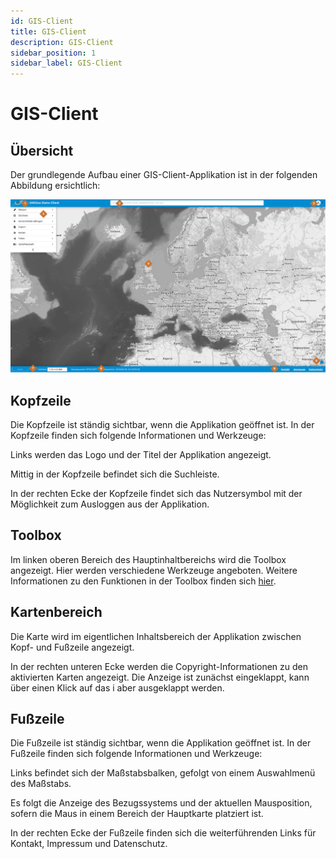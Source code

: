 ```yaml
---
id: GIS-Client
title: GIS-Client
description: GIS-Client
sidebar_position: 1
sidebar_label: GIS-Client
---
```


# GIS-Client

## Übersicht

Der grundlegende Aufbau einer GIS-Client-Applikation ist in der folgenden Abbildung ersichtlich:

![gis-client](/img/application_overview_de.png)

## Kopfzeile

Die Kopfzeile ist ständig sichtbar, wenn die Applikation geöffnet ist. In der Kopfzeile finden sich folgende Informationen und Werkzeuge:

Links werden das Logo und der Titel der Applikation angezeigt. 

Mittig in der Kopfzeile befindet sich die Suchleiste.

In der rechten Ecke der Kopfzeile findet sich das Nutzersymbol mit der Möglichkeit zum Ausloggen aus der Applikation.

## Toolbox

Im linken oberen Bereich des Hauptinhaltbereichs wird die Toolbox angezeigt. Hier werden verschiedene Werkzeuge angeboten. Weitere Informationen zu den Funktionen in der Toolbox finden sich [hier](../gis-client/toolbox).

## Kartenbereich

Die Karte wird im eigentlichen Inhaltsbereich der Applikation zwischen Kopf- und Fußzeile angezeigt.

In der rechten unteren Ecke werden die Copyright-Informationen zu den aktivierten Karten angezeigt. Die Anzeige ist zunächst eingeklappt, kann über einen Klick auf das i aber ausgeklappt werden.

## Fußzeile

Die Fußzeile ist ständig sichtbar, wenn die Applikation geöffnet ist. In der Fußzeile finden sich folgende Informationen und Werkzeuge:

Links befindet sich der Maßstabsbalken, gefolgt von einem Auswahlmenü des Maßstabs.

Es folgt die Anzeige des Bezugssystems und der aktuellen Mausposition, sofern die Maus in einem Bereich der Hauptkarte platziert ist.

In der rechten Ecke der Fußzeile finden sich die weiterführenden Links für Kontakt, Impressum und Datenschutz.
